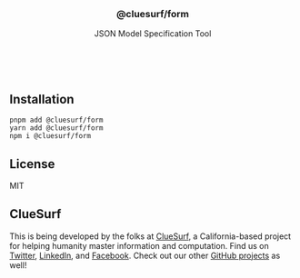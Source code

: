 <br/>
<br/>
<br/>
<br/>
<br/>
<br/>
<br/>

<h3 align='center'>@cluesurf/form</h3>
<p align='center'>
  JSON Model Specification Tool
</p>

<br/>
<br/>
<br/>

## Installation

```
pnpm add @cluesurf/form
yarn add @cluesurf/form
npm i @cluesurf/form
```

## License

MIT

## ClueSurf

This is being developed by the folks at [ClueSurf](https://clue.surf), a
California-based project for helping humanity master information and
computation. Find us on [Twitter](https://twitter.com/cluesurf),
[LinkedIn](https://www.linkedin.com/company/cluesurf), and
[Facebook](https://www.facebook.com/cluesurf). Check out our other
[GitHub projects](https://github.com/cluesurf) as well!
